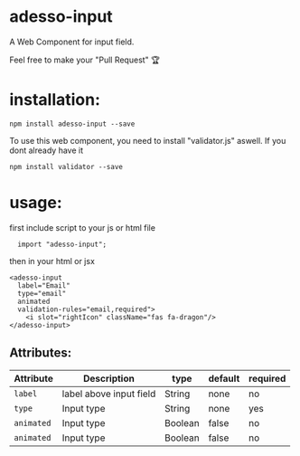 # adesso-input
A Web Component for input field.

Feel free to make your "Pull Request" 🏆

  # installation:
  `npm install adesso-input --save`

  To use this web component, you need to install "validator.js" aswell. If you dont already have it

  `npm install validator --save`

  # usage:
  first include script to your js or html file

  ```
    import "adesso-input";
  ```
  then in your html or jsx
  ```
  <adesso-input
    label="Email"
    type="email"
    animated
    validation-rules="email,required">
      <i slot="rightIcon" className="fas fa-dragon"/>
  </adesso-input>
  ```

  ## Attributes:

  | Attribute | Description | type | default| required |
  | --- | --- | --- | --- | --- |
  | `label` | label above input field | String | none | no |
  | `type` | Input type | String | none | yes |
  | `animated` | Input type | Boolean | false | no |
  | `animated` | Input type | Boolean | false | no |

